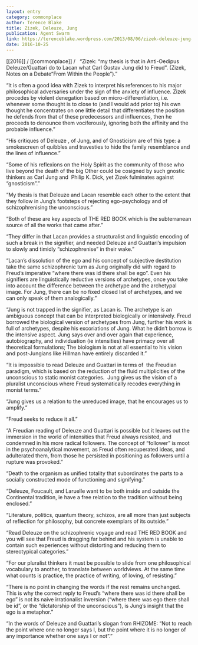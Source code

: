 ```yaml
---
layout: entry
category: commonplace
author: Terence Blake
title: Zizek, Deleuze, Jung
publication: Agent Swarm
link: https://terenceblake.wordpress.com/2013/08/06/zizek-deleuze-jung-the-analogical-self-versus-the-digital-ego/
date: 2016-10-25
---
```


[[2016]] / [[commonplace]] / 
 
“Zizek: “my thesis is that in Anti-Oedipus Deleuze/Guattari do to Lacan what Carl Gustav Jung did to Freud”. (Zizek, Notes on a Debate“From Within the People”).”

“It is often a good idea with Zizek to interpret his references to his major philosophical adversaries under the sign of the anxiety of influence. Zizek procedes by violent denegation based on micro-differentiation, i.e. whenever some thought is to close to (and I would add prior to) his own thought he concentrates on one little detail that differentiates the position he defends from that of these predecessors and influences, then he proceeds to denounce them vociferously, ignoring both the affinity and the probable influence.”

“His critiques of Deleuze , of Jung, and of Gnosticism are of this type: a smokescreen of quibbles and travesties to hide the family resemblance and the lines of influence.”

“Some of his reflexions on the Holy Spirit as the community of those who live beyond the death of the big Other could be cosigned by such gnostic thinkers as Carl Jung and  Philip K. Dick, yet Zizek fulminates against “gnosticism”.”

“My thesis is that Deleuze and Lacan resemble each other to the extent that they follow in Jung’s footsteps of rejecting ego-psychology and of schizophrenising the unconscious.”

“Both of these are key aspects of THE RED BOOK which is the subterranean source of all the works that came after.”

“They differ in that Lacan provides a structuralist and linguistic encoding of such a break in the signifier, and needed Deleuze and Guattari’s impulsion to slowly and timidly “schizophrenise” in their wake.”

“Lacan’s dissolution of the ego and his concept of subjective destitution take the same schizophrenic turn as Jung originally did with regard to Freud’s imperative “where there was id there shall be ego”. Even his signifiers are linguistically reductive versions of archetypes, once you take into account the difference between the archetype and the archetypal image. For Jung, there can be no fixed closed list of archetypes, and we can only speak of them analogically.”

“Jung is not trapped in the signifier, as Lacan is. The archetype is an ambiguous concept that can be interpreted biologically or intensively. Freud borrowed the biological version of archetypes from Jung, further his work is full of archetypes, despite his excoriations of Jung. What he didn’t borrow is the intensive aspect. Jung says over and over again that experience, autobiography, and individuation (ie intensities) have primacy over all theoretical formulations; The biologism is not at all essential to his vision and post-Jungians like Hillman have entirely discarded it.”

“It is impossible to read Deleuze and Guattari in terms of  the Freudian paradigm, which is based on the reduction of the fluid multiplicities of the unconscious to static monist categories.  Jung gives us the vision of a pluralist unconscious where Freud systematically recodes everything in monist terms.”

“Jung gives us a relation to the unreduced image, that he encourages us to amplify.”

“Freud seeks to reduce it all.”

“A Freudian reading of Deleuze and Guattari is possible but it leaves out the immersion in the world of intensities that Freud always resisted, and condemned in his more radical followers. The concept of “follower” is moot in the psychoanalytical movement, as Freud often recuperated ideas, and adulterated them, from those he persisted in positioning as followers until a rupture was provoked.”

“Death to the organism as unified totality that subordinates the parts to a socially constructed mode of functioning and signifying.”

“Deleuze, Foucault, and Laruelle want to be both inside and outside the Continental tradition, ie have a free relation to the tradition without being enclosed.”

“Literature, politics, quantum theory, schizos, are all more than just subjects of reflection for philosophy, but concrete exemplars of its outside.”

“Read Deleuze on the schizophrenic voyage and read THE RED BOOK and you will see that Freud is dragging far behind and his system is unable to contain such experiences without distorting and reducing them to stereotypical categories.”

“For our pluralist thinkers it must be possible to slide from one philosophical vocabulary to another, to translate between worldviews. At the same time what counts is practice, the practice of writing, of loving, of resisting.”

“There is no point in changing the words if the rest remains unchanged. This is why the correct reply to Freud’s “where there was id there shall be ego” is not its naive irrationalist inversion (“where there was ego there shall be id”, or the “dictatorship of the unconscious”), is Jung’s insight that the ego is a metaphor.”

“In the words of Deleuze and Guattari’s slogan from RHIZOME: “Not to reach the point where one no longer says I, but the point where it is no longer of any importance whether one says I or not”.”
